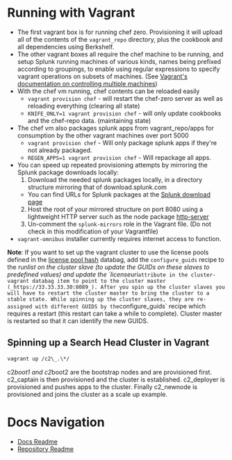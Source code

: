 # Running with Vagrant

- The first vagrant box is for running chef zero. Provisioning it will upload all of the contents of the `vagrant_repo` directory, plus the cookbook and all dependencies using Berkshelf.
- The other vagrant boxes all require the chef machine to be running, and setup Splunk running machines of various kinds, names being prefixed according to groupings, to enable using regular expressions to specify vagrant operations on subsets of machines. (See [Vagrant's documentation on controlling multiple machines](http://docs.vagrantup.com/v2/multi-machine/))
- With the chef vm running, chef contents can be reloaded easily
  - `vagrant provision chef` - will restart the chef-zero server as well as reloading everything (clearing all state)
  - `KNIFE_ONLY=1 vagrant provision chef` - will only update cookbooks and the chef-repo data. (maintaining state)
- The chef vm also packages splunk apps from vagrant\_repo/apps for consumption by the other vagrant machines over port 5000
  - `vagrant provision chef` - Will only package splunk apps if they're not already packaged.
  - `REGEN_APPS=1 vagrant provision chef` - Will repackage all apps.
- You can speed up repeated provisioning attempts by mirroring the Splunk package downloads locally:
  1. Download the needed splunk packages locally, in a directory structure mirroring that of download.splunk.com
    - You can find URLs for Splunk packages at the [Splunk download page](http://splunk.com/download)
  2. Host the root of your mirrored structure on port 8080 using a lightweight HTTP server such as the node package [http-server](https://npmjs.org/package/http-server)
  3. Un-comment the `splunk-mirrors` role in the Vagrant file. (Do not check in this modification of your Vagrantfile)
- `vagrant-omnibus` installer currently requires internet access to function.

**Note**:
If you want to set up the vagrant cluster to use the license pools defined in the [license pool hash](databags.md#license-pool-hash) databag, add the `configure_guids` recipe to the run*list on the cluster slave (to update the GUIDs on these slaves to predefined values) and update the \`license*uri`attribute in the cluster-vagrant databag item to point to the cluster master (_https://33.33.33.30:8089_).
After you spin up the cluster slaves you will have to restart the cluster master to bring the cluster to a stable state. While spinning up the cluster slaves, they are re-assigned with different GUIDS by the`configure\_guids\` recipe which requires a restart (this restart can take a while to complete). Cluster master is restarted so that it can identify the new GUIDS.

## Spinning up a Search Head Cluster in Vagrant

```Bash
vagrant up /c2\_.\*/
```

c2*boot1 and c2*boot2 are the bootstrap nodes and are provisioned first. c2\_captain is then provisioned and the cluster is established. c2\_deployer is provisioned and pushes apps to the cluster. Finally c2\_newnode is provisioned and joins the cluster as a scale up example.

# Docs Navigation

- [Docs Readme](README.md)
- [Repository Readme](../README.md)
